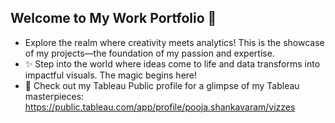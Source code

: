 ## Welcome to My Work Portfolio 🌟

- Explore the realm where creativity meets analytics! This is the showcase of my projects—the foundation of my passion and expertise.
- ✨ Step into the world where ideas come to life and data transforms into impactful visuals. The magic begins here!
- 🔗 Check out my Tableau Public profile for a glimpse of my Tableau masterpieces:
https://public.tableau.com/app/profile/pooja.shankavaram/vizzes
